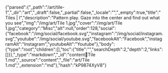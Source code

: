 {"parsed":{"_path":"/art/tile-1","_dir":"art","_draft":false,"_partial":false,"_locale":"","_empty":true,"title":"Tiles | I","description":"Pattern play. Gaze into the center and find out what you see","img":"/img/art/Tile 1.jpg","cover":"/img/art/Tile 1.jpg","category":"Misc","alt":null,"order":128,"social":{"facebook":"/img/social/facebook.svg","instagram":"/img/social/instagram.svg","youtube":"/img/social/youtube.svg","facebookAlt":"Facebook","instagramAlt":"Instagram","youtubeAlt":"Youtube"},"body":{"type":"root","children":[],"toc":{"title":"","searchDepth":2,"depth":2,"links":[]}},"_type":"markdown","_id":"content:art:Tile 1.md","_source":"content","_file":"art/Tile 1.md","_extension":"md"},"hash":"kP9874XyV8"}